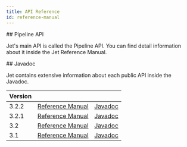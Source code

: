 ```yaml
---
title: API Reference
id: reference-manual
---
```


## Pipeline API

Jet's main API is called the Pipeline API. You can find detail information
about it inside the Jet Reference Manual.

## Javadoc

Jet contains extensive information about each public API inside the Javadoc. 

| Version        |            |   |
| ------------- |:-------------:| -----:|
| 3.2.2      | [Reference Manual](https://docs.hazelcast.org/docs/jet/3.2.2/manual/#pipeline-api) |  [Javadoc](https://docs.hazelcast.org/docs/jet/3.2.2/javadoc/)  |
| 3.2.1      | [Reference Manual](https://docs.hazelcast.org/docs/jet/3.2.1/manual/#pipeline-api) |  [Javadoc](https://docs.hazelcast.org/docs/jet/3.2.1/javadoc/) |
| 3.2      | [Reference Manual](https://docs.hazelcast.org/docs/jet/3.2/manual/#pipeline-api) |  [Javadoc](https://docs.hazelcast.org/docs/jet/3.2/javadoc/) |
| 3.1      | [Reference Manual](https://docs.hazelcast.org/docs/jet/3.1/manual/#pipeline-api) |  [Javadoc](https://docs.hazelcast.org/docs/jet/3.1/javadoc/) |